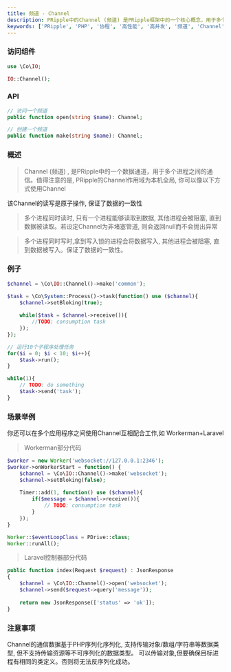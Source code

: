 ```yaml
---
title: 频道 - Channel
description: PRipple中的Channel (频道) 是PRipple框架中的一个核心概念，用于多个进程之间之间的通信。Channel对象代表一个数据通道, 用于多个进程之间之间的通信。
keywords: ['PRipple', 'PHP', '协程', '高性能', '高并发', '频道', 'Channel']
---
```


### 访问组件

```php
use \Co\IO;

IO::Channel();
```

### API

```php
// 访问一个频道
public function open(string $name): Channel;

// 创建一个频道
public function make(string $name): Channel;
```

### 概述

> Channel (频道) , 是PRipple中的一个数据通道，用于多个进程之间的通信。值得注意的是, PRipple的Channel作用域为本机全局,
> 你可以像以下方式使用Channel


该Channel的读写是原子操作, 保证了数据的一致性

> 多个进程同时读时, 只有一个进程能够读取到数据, 其他进程会被阻塞, 直到数据被读取。若设定Channel为非堵塞管道,
> 则会返回null而不会抛出异常

> 多个进程同时写时,拿到写入锁的进程会将数据写入, 其他进程会被阻塞, 直到数据被写入。保证了数据的一致性。

### 例子

```php
$channel = \Co\IO::Channel()->make('common');

$task = \Co\System::Process()->task(function() use ($channel){
    $channel->setBloking(true);
    
    while($task = $channel->receive()){
        //TODO: consumption task
    });
});

// 运行10个子程序处理任务
for($i = 0; $i < 10; $i++){
    $task->run();
}

while(1){
    // TODO: do something
    $task->send('task');
}
```

### 场景举例

你还可以在多个应用程序之间使用Channel互相配合工作,如 Workerman+Laravel

> Workerman部分代码

```php
$worker = new Worker('websocket://127.0.0.1:2346');
$worker->onWorkerStart = function() {
    $channel = \Co\IO::Channel()->make('websocket');
    $channel->setBloking(false);
    
    Timer::add(1, function() use ($channel){
        if($message = $channel->receive()){
            // TODO: consumption task
        }
    });
}

Worker::$eventLoopClass = PDrive::class;
Worker::runAll();
```

> Laravel控制器部分代码

```php
public function index(Request $request) : JsonResponse
{
    $channel = \Co\IO::Channel()->open('websocket');
    $channel->send($request->query('message'));
    
    return new JsonResponse(['status' => 'ok']);
}
```

### 注意事项

Channel的通信数据基于PHP序列化序列化, 支持传输对象/数组/字符串等数据类型, 但不支持传输资源等不可序列化的数据类型。
可以传输对象,但要确保目标进程有相同的类定义。否则将无法反序列化成功。

